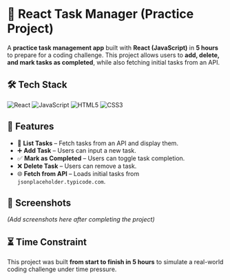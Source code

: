 # 📝 React Task Manager (Practice Project)

A **practice task management app** built with **React (JavaScript)** in **5 hours** to prepare for a coding challenge. This project allows users to **add, delete, and mark tasks as completed**, while also fetching initial tasks from an API.

## 🛠 Tech Stack
![React](https://img.shields.io/badge/React-%2320232a.svg?style=for-the-badge&logo=react&logoColor=61DAFB)
![JavaScript](https://img.shields.io/badge/JavaScript-%23F7DF1E.svg?style=for-the-badge&logo=javascript&logoColor=black)
![HTML5](https://img.shields.io/badge/HTML5-%23E34F26.svg?style=for-the-badge&logo=html5&logoColor=white)
![CSS3](https://img.shields.io/badge/CSS3-%231572B6.svg?style=for-the-badge&logo=css3&logoColor=white)

## 🚀 Features
- 📜 **List Tasks** – Fetch tasks from an API and display them.
- ➕ **Add Task** – Users can input a new task.
- ✅ **Mark as Completed** – Users can toggle task completion.
- ❌ **Delete Task** – Users can remove a task.
- 🌐 **Fetch from API** – Loads initial tasks from `jsonplaceholder.typicode.com`.


## 📸 Screenshots
_(Add screenshots here after completing the project)_

## ⏳ Time Constraint
This project was built **from start to finish in 5 hours** to simulate a real-world coding challenge under time pressure.

